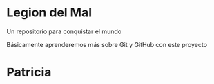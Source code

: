 # Legion del Mal
Un repositorio para conquistar el mundo

Básicamente aprenderemos más sobre Git y GitHub con este proyecto

# Patricia 


